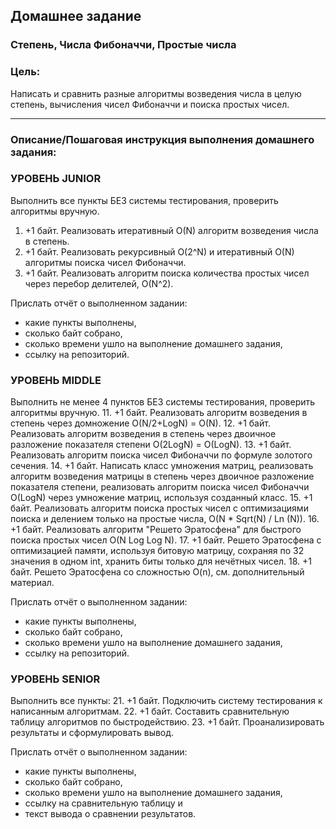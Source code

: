 ## Домашнее задание

### Степень, Числа Фибоначчи, Простые числа
### Цель:
Написать и сравнить разные алгоритмы возведения числа в целую степень, вычисления чисел Фибоначчи и поиска простых чисел.
<hr>

### Описание/Пошаговая инструкция выполнения домашнего задания:

### УРОВЕНЬ JUNIOR
Выполнить все пункты БЕЗ системы тестирования, проверить алгоритмы вручную.
1. +1 байт. Реализовать итеративный O(N) алгоритм возведения числа в степень.
2. +1 байт. Реализовать рекурсивный O(2^N) и итеративный O(N) алгоритмы поиска чисел Фибоначчи.
3. +1 байт. Реализовать алгоритм поиска количества простых чисел через перебор делителей, O(N^2).

Прислать отчёт о выполненном задании:
* какие пункты выполнены, 
* сколько байт собрано, 
* сколько времени ушло на выполнение домашнего задания, 
* ссылку на репозиторий.

###    УРОВЕНЬ MIDDLE
Выполнить не менее 4 пунктов БЕЗ системы тестирования, проверить алгоритмы вручную.
11. +1 байт. Реализовать алгоритм возведения в степень через домножение O(N/2+LogN) = O(N).
12. +1 байт. Реализовать алгоритм возведения в степень через двоичное разложение показателя степени O(2LogN) = O(LogN).
13. +1 байт. Реализовать алгоритм поиска чисел Фибоначчи по формуле золотого сечения.
14. +1 байт. Написать класс умножения матриц, реализовать алгоритм возведения матрицы в степень через двоичное разложение показателя степени, реализовать алгоритм поиска чисел Фибоначчи O(LogN) через умножение матриц, используя созданный класс.
15. +1 байт. Реализовать алгоритм поиска простых чисел с оптимизациями поиска и делением только на простые числа, O(N * Sqrt(N) / Ln (N)).
16. +1 байт. Реализовать алгоритм "Решето Эратосфена" для быстрого поиска простых чисел O(N Log Log N).
17. +1 байт. Решето Эратосфена с оптимизацией памяти, используя битовую матрицу, сохраняя по 32 значения в одном int, хранить биты только для нечётных чисел.
18. +1 байт. Решето Эратосфена со сложностью O(n), см. дополнительный материал.


Прислать отчёт о выполненном задании:
* какие пункты выполнены, 
* сколько байт собрано, 
* сколько времени ушло на выполнение домашнего задания, 
* ссылку на репозиторий.

###    УРОВЕНЬ SENIOR
Выполнить все пункты:
21. +1 байт. Подключить систему тестирования к написанным алгоритмам.
22. +1 байт. Составить сравнительную таблицу алгоритмов по быстродействию.
23. +1 байт. Проанализировать результаты и сформулировать вывод.

Прислать отчёт о выполненном задании:
* какие пункты выполнены, 
* сколько байт собрано, 
* сколько времени ушло на выполнение домашнего задания, 
* ссылку на сравнительную таблицу и 
* текст вывода о сравнении результатов.